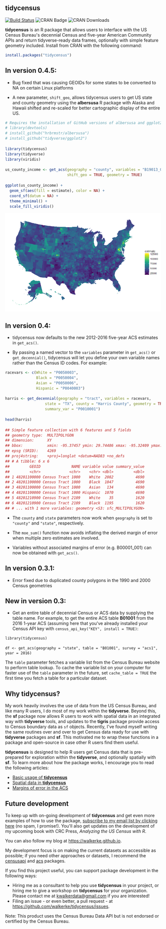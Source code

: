 ## tidycensus

[![Build Status](https://travis-ci.org/walkerke/tidycensus.svg?branch=master)](https://travis-ci.org/walkerke/tidycensus) ![CRAN Badge](http://www.r-pkg.org/badges/version/tidycensus)  ![CRAN Downloads](http://cranlogs.r-pkg.org/badges/tidycensus)

__tidycensus__ is an R package that allows users to interface with the US Census Bureau's decennial Census and five-year American Community APIs and return tidyverse-ready data frames, optionally with simple feature geometry included.  Install from CRAN with the following command: 

```r
install.packages("tidycensus")
```

## In version 0.4.5: 

* Bug fixed that was causing GEOIDs for some states to be converted to NA on certain Linux platforms

* A new parameter, `shift_geo`, allows tidycensus users to get US state and county geometry using the __albersusa__ R package with Alaska and Hawaii shifted and re-scaled for better cartographic display of the entire US.  

```r
# Requires the installation of GitHub versions of albersusa and ggplot2
# library(devtools)
# install_github("hrbrmstr/albersusa")
# install_github("tidyverse/ggplot2")

library(tidycensus)
library(tidyverse)
library(viridis)

us_county_income <- get_acs(geography = "county", variables = "B19013_001", 
                            shift_geo = TRUE, geometry = TRUE)

ggplot(us_county_income) + 
  geom_sf(aes(fill = estimate), color = NA) + 
  coord_sf(datum = NA) + 
  theme_minimal() + 
  scale_fill_viridis()

```

![income_plot](img/county_income.png)

## In version 0.4: 

* tidycensus now defaults to the new 2012-2016 five-year ACS estimates in `get_acs()`. 

* By passing a named vector to the `variables` parameter in `get_acs()` or `get_decennial()`, tidycensus will let you define your own variable names rather than the Census ID codes.  For example: 

```r
racevars <- c(White = "P0050003", 
              Black = "P0050004", 
              Asian = "P0050006", 
              Hispanic = "P0040003")

harris <- get_decennial(geography = "tract", variables = racevars, 
                  state = "TX", county = "Harris County", geometry = TRUE,
                  summary_var = "P0010001") 

head(harris)

## Simple feature collection with 6 features and 5 fields
## geometry type:  MULTIPOLYGON
## dimension:      XY
## bbox:           xmin: -95.37457 ymin: 29.74486 xmax: -95.32409 ymax: 29.80907
## epsg (SRID):    4269
## proj4string:    +proj=longlat +datum=NAD83 +no_defs
## # A tibble: 6 x 6
##         GEOID              NAME variable value summary_value
##         <chr>             <chr>    <chr> <dbl>         <dbl>
## 1 48201100000 Census Tract 1000    White  2082          4690
## 2 48201100000 Census Tract 1000    Black  1047          4690
## 3 48201100000 Census Tract 1000    Asian   134          4690
## 4 48201100000 Census Tract 1000 Hispanic  1070          4690
## 5 48201210900 Census Tract 2109    White    35          1620
## 6 48201210900 Census Tract 2109    Black  1195          1620
## # ... with 1 more variables: geometry <S3: sfc_MULTIPOLYGON>
```

* The `county` and `state` parameters now work when `geography` is set to `"county"` and `"state"`, respectively.  

* The `moe_sum()` function now avoids inflating the derived margin of error when multiple zero estimates are involved. 

* Variables without associated margins of error (e.g. B00001_001) can now be obtained with `get_acs()`.  

## In version 0.3.1: 

* Error fixed due to duplicated county polygons in the 1990 and 2000 Census geometries

## New in version 0.3: 

* Get an entire table of decennial Census or ACS data by supplying the table name.  For example, to get the entire ACS table __B01001__ from the 2016 1-year ACS (assuming here that you've already installed your Census API key with `census_api_key("KEY", install = TRUE)`: 

```
library(tidycensus)

df <- get_acs(geography = "state", table = "B01001", survey = "acs1", year = 2016)

```

The `table` parameter fetches a variable list from the Census Bureau website to perform table lookup.  To cache the variable list on your computer for faster use of the `table` parameter in the future, set `cache_table = TRUE` the first time you fetch a table for a particular dataset.  

## Why tidycensus? 

My work heavily involves the use of data from the US Census Bureau, and like many R users, I do most of my work within the __tidyverse__.  Beyond this, the __sf__ package now allows R users to work with spatial data in an integrated way with __tidyverse__ tools, and updates to the __tigris__ package provide access to Census boundary data as `sf` objects.  Recently, I've found myself writing the same routines over and over to get Census data ready for use with __tidyverse__ packages and __sf__.  This motivated me to wrap these functions in a package and open-source in case other R users find them useful.  

__tidycensus__ is designed to help R users get Census data that is pre-prepared for exploration within the __tidyverse__, and optionally spatially with __sf__.  To learn more about how the package works, I encourage you to read the following articles: 

* [Basic usage of __tidycensus__](https://walkerke.github.io/tidycensus/articles/basic-usage.html)
* [Spatial data in __tidycensus__](https://walkerke.github.io/tidycensus/articles/spatial-data.html)
* [Margins of error in the ACS](https://walkerke.github.io/tidycensus/articles/margins-of-error.html)

## Future development

To keep up with on-going development of __tidycensus__ and get even more examples of how to use the package, [subscribe to my email list by clicking here](http://eepurl.com/cPGKZD) (no spam, I promise!).  You'll also get updates on the development of my upcoming book with CRC Press, _Analyzing the US Census with R_.  

You can also follow my blog at https://walkerke.github.io.  

My development focus is on making the current datasets as accessible as possible; if you need other approaches or datasets, I recommend the [censusapi](https://github.com/hrecht/censusapi) and [acs](https://cran.r-project.org/package=acs) packages.

If you find this project useful, you can support package development in the following ways: 

* Hiring me as a consultant to help you use __tidycensus__ in your project, or hiring me to give a workshop on __tidycensus__ for your organization.  Please contact me at <kwalkerdata@gmail.com> if you are interested!
* Filing an issue - or even better, a pull request - at https://github.com/walkerke/tidycensus/issues.  

Note: This product uses the Census Bureau Data API but is not endorsed or certified by the Census Bureau.